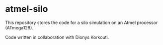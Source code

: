 # atmel-silo
This repository stores the code for a silo simulation on an Atmel processor (ATmega128).

Code written in collaboration with Dionys Korkouti.
